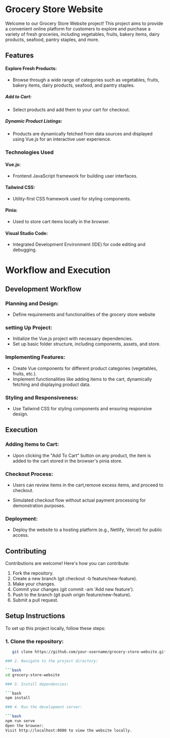 # Grocery Store Website
Welcome to our Grocery Store Website project! This project aims to provide a convenient online platform for customers to explore and purchase a variety of fresh groceries, including vegetables, fruits, bakery items, dairy products, seafood, pantry staples, and more.

## Features
#### Explore Fresh Products: 
  - Browse through a wide range of categories such as vegetables, fruits, bakery items, dairy products, seafood, and pantry staples.
##### Add to Cart: 
  - Select products and add them to your cart for checkout.
##### Dynamic Product Listings: 
  - Products are dynamically fetched from data sources and displayed using Vue.js for an interactive user experience.
  
### Technologies Used
#### Vue.js:
- Frontend JavaScript framework for building user interfaces.
#### Tailwind CSS:
-  Utility-first CSS framework used for styling components.
#### Pinia:
- Used to store cart items locally in the browser.
#### Visual Studio Code:
- Integrated Development Environment (IDE) for code editing and debugging.

# Workflow and Execution

## Development Workflow

### Planning and Design:

  - Define requirements and functionalities of the grocery store website
  
### setting Up Project:

- Initialize the Vue.js project with necessary dependencies.
- Set up basic folder structure, including components, assets, and store.

### Implementing Features:

- Create Vue components for different product categories (vegetables, fruits, etc.).
- Implement functionalities like adding items to the cart, dynamically fetching and displaying product data.

### Styling and Responsiveness:

- Use Tailwind CSS for styling components and ensuring responsive design.

## Execution

### Adding Items to Cart:

- Upon clicking the "Add To Cart" button on any product, the item is added to the cart stored in the browser's pinia store.

### Checkout Process:

- Users can review items in the cart,remove excess items, and proceed to checkout.

- Simulated checkout flow without actual payment processing for demonstration purposes.

### Deployment:

- Deploy the website to a hosting platform (e.g., Netlify, Vercel) for public access.

## Contributing
Contributions are welcome! Here's how you can contribute:

1. Fork the repository.
2. Create a new branch (git checkout -b feature/new-feature).
3. Make your changes.
4. Commit your changes (git commit -am 'Add new feature').
5. Push to the branch (git push origin feature/new-feature).
6. Submit a pull request.

## Setup Instructions

To set up this project locally, follow these steps:

### 1. Clone the repository:

```bash
   git clone https://github.com/your-username/grocery-store-website.git

### 2. Navigate to the project directory:

```bash
cd grocery-store-website

### 3. Install dependencies:

```bash
npm install

### 4. Run the development server:

```bash
npm run serve
Open the browser:
Visit http://localhost:8080 to view the website locally.

